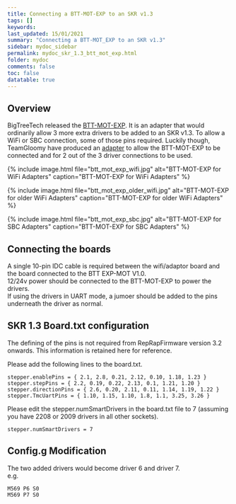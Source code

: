 ```yaml
---
title: Connecting a BTT-MOT-EXP to an SKR v1.3
tags: []
keywords: 
last_updated: 15/01/2021
summary: "Connecting a BTT-MOT_EXP to an SKR v1.3"
sidebar: mydoc_sidebar
permalink: mydoc_skr_1.3_btt_mot_exp.html
folder: mydoc
comments: false
toc: false
datatable: true
---
```


## Overview

BigTreeTech released the [BTT-MOT-EXP](https://github.com/bigtreetech/BTT-Expansion-module/tree/master/BTT%20EXP-MOT). It is an adapter that would ordinarily allow 3 more extra drivers to be added to an SKR v1.3. To allow a WiFi or SBC connection, some of those pins required. Luckily though, TeamGloomy have produced an [adapter](https://www.tindie.com/products/pcr/rrf-btt-mot-exp-adapter-for-skr-1x/) to allow the BTT-MOT-EXP to be connected and for 2 out of the 3 driver connections to be used.

{% include image.html file="btt_mot_exp_wifi.jpg" alt="BTT-MOT-EXP for WiFi Adapters" caption="BTT-MOT-EXP for WiFi Adapters" %}

{% include image.html file="btt_mot_exp_older_wifi.jpg" alt="BTT-MOT-EXP for older WiFi Adapters" caption="BTT-MOT-EXP for older WiFi Adapters" %}

{% include image.html file="btt_mot_exp_sbc.jpg" alt="BTT-MOT-EXP for SBC Adapters" caption="BTT-MOT-EXP for SBC Adapters" %}

## Connecting the boards

A single 10-pin IDC cable is required between the wifi/adaptor board and the board connected to the BTT EXP-MOT V1.0.  
12/24v power should be connected to the BTT-MOT-EXP to power the drivers.  
If using the drivers in UART mode, a jumoer should be added to the pins underneath the driver as normal.  

## SKR 1.3 Board.txt configuration
The defining of the pins is not required from RepRapFirmware version 3.2 onwards. This information is retained here for reference. 

Please add the following lines to the board.txt.  
```
stepper.enablePins = { 2.1, 2.8, 0.21, 2.12, 0.10, 1.18, 1.23 }
stepper.stepPins = { 2.2, 0.19, 0.22, 2.13, 0.1, 1.21, 1.20 }
stepper.directionPins = { 2.6, 0.20, 2.11, 0.11, 1.14, 1.19, 1.22 }
stepper.TmcUartPins = { 1.10, 1.15, 1.10, 1.8, 1.1, 3.25, 3.26 }
```

Please edit the stepper.numSmartDrivers in the board.txt file to 7 (assuming you have 2208 or 2009 drivers in all other sockets).  
```
stepper.numSmartDrivers = 7
```

## Config.g Modification

The two added drivers would become driver 6 and driver 7.  
e.g.
```
M569 P6 S0
M569 P7 S0
```